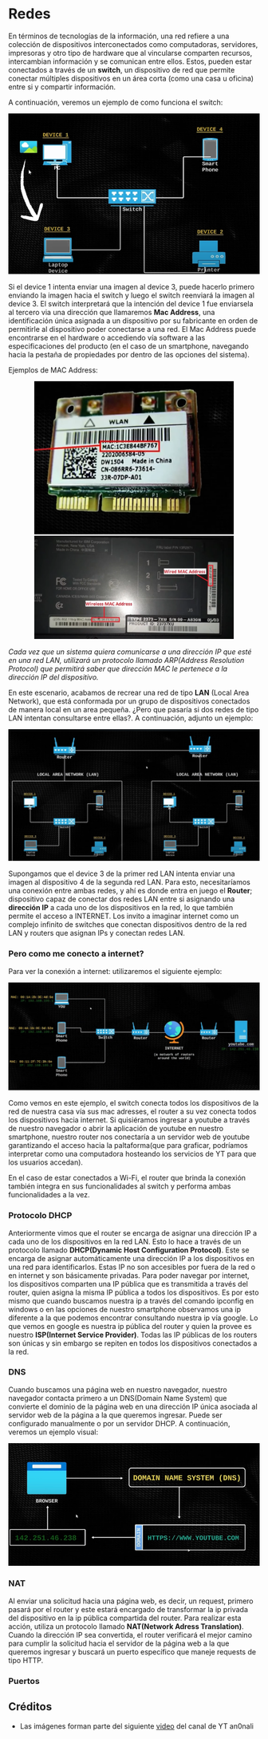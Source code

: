 # Redes

En términos de tecnologías de la información, una red refiere a una colección de dispositivos interconectados como computadoras, servidores, impresoras y otro tipo de hardware que al vincularse comparten recursos, intercambian información y se comunican entre ellos. Estos, pueden estar conectados a través de un **switch**, un dispositivo de red que permite conectar múltiples dispositivos en un área corta (como una casa u oficina) entre si y compartir información.

A continuación, veremos un ejemplo de como funciona el switch:

<div id="switchExample" align="center"><img src="img\switchexample.png"/></div>

Si el device 1 intenta enviar una imagen al device 3, puede hacerlo primero enviando la imagen hacia el switch y luego el switch reenviará la imagen al device 3. El switch interpretará que la intención del device 1 fue enviarsela al tercero via una dirección que llamaremos **Mac Address**, una identificación única asignada a un dispositivo por su fabricante en orden de permitirle al dispositivo poder conectarse a una red. El Mac Address puede encontrarse en el hardware o accediendo vía software a las especificaciones del producto (en el caso de un smartphone, navegando hacia la pestaña de propiedades por dentro de las opciones del sistema). 

Ejemplos de MAC Address:

<div id="badges" align="center">
  <img src="img\macaddress1.png" width="400"/>
  <img src="img\macaddress2.png" width="400"/>
</div>

*Cada vez que un sistema quiera comunicarse a una dirección IP que esté en una red LAN, utilizará un protocolo llamado ARP(Address Resolution Protocol) que permitirá saber que dirección MAC le pertenece a la dirección IP del dispositivo.*

En este escenario, acabamos de recrear una red de tipo **LAN** (Local Area Network), que está conformada por un grupo de dispositivos conectados de manera local en un area pequeña. ¿Pero que pasaría si dos redes de tipo LAN intentan consultarse entre ellas?. A continuación, adjunto un ejemplo:

<div id="routerExample" align="center"><img src="img\routerexample.png"/></div>

Supongamos que el device 3 de la primer red LAN intenta enviar una imagen al dispositivo 4 de la segunda red LAN. Para esto, necesitaríamos una conexión entre ambas redes, y ahí es donde entra en juego el **Router**; dispositivo capaz de conectar dos redes LAN entre si asignando una **dirección IP** a cada uno de los dispositivos en la red, lo que también permite el acceso a INTERNET. Los invito a imaginar internet como un complejo infinito de switches que conectan dispositivos dentro de la red LAN y routers que asignan IPs y conectan redes LAN.


### Pero como me conecto a internet?

Para ver la conexión a internet: utilizaremos el siguiente ejemplo:

<div id="interExample" align="center"><img src="img\internetexample.png"/></div>

Como vemos en este ejemplo, el switch conecta todos los dispositivos de la red de nuestra casa vía sus mac adresses, el router a su vez conecta todos los dispositivos hacia internet. Si quisiéramos ingresar a youtube a través de nuestro navegador o abrir la aplicación de youtube en nuestro smartphone, nuestro router nos conectaría a un servidor web de youtube garantizando el acceso hacia la paltaforma(que para graficar, podríamos interpretar como una computadora hosteando los servicios de YT para que los usuarios accedan).

En el caso de estar conectados a Wi-Fi, el router que brinda la conexión también integra en sus funcionalidades al switch y performa ambas funcionalidades a la vez.

### Protocolo DHCP

Anteriormente vimos que el router se encarga de asignar una dirección IP a cada uno de los dispositivos en la red LAN. Esto lo hace a través de un protocolo llamado **DHCP(Dynamic Host Configuration Protocol)**. Este se encarga de asignar automáticamente una dirección IP a los dispositivos en una red para identificarlos. Estas IP no son accesibles por fuera de la red o en internet y son básicamente privadas. Para poder navegar por internet, los dispositivos comparten una IP pública que es transmitida a través del router, quien asigna la misma IP pública a todos los dispositivos. Es por esto mismo que cuando buscamos nuestra ip a través del comando ipconfig en windows o en las opciones de nuestro smartphone observamos una ip diferente a la que podemos encontrar consultando nuestra ip vía google. Lo que vemos en google es nuestra ip pública del router y quien la provee es nuestro **ISP(Internet Service Provider)**. Todas las IP públicas de los routers son únicas y sin embargo se repiten en todos los dispositivos conectados a la red.

### DNS

Cuando buscamos una página web en nuestro navegador, nuestro navegador contacta primero a un DNS(Domain Name System) que convierte el dominio de la página web en una dirección IP única asociada al servidor web de la página a la que queremos ingresar. Puede ser configurado manualmente o por un servidor DHCP. A continuación, veremos un ejemplo visual:

<div id="dnsExample" align="center"><img src="img\dnsexample.png"/></div>

### NAT

Al enviar una solicitud hacia una página web, es decir, un request, primero pasará por el router y este estará encargado de transformar la ip privada del dispositivo en la ip pública compartida del router. Para realizar esta acción, utiliza un protocolo llamado **NAT(Network Adress Translation)**. Cuando la dirección IP sea convertida, el router verificará el mejor camino para cumplir la solicitud hacia el servidor de la página web a la que queremos ingresar y buscará un puerto específico que maneje requests de tipo HTTP.

### Puertos

## Créditos
- Las imágenes forman parte del siguiente <a href="https://www.youtube.com/watch?v=9rABOh8oT24" target="_blank">video</a> del canal de YT an0nali

